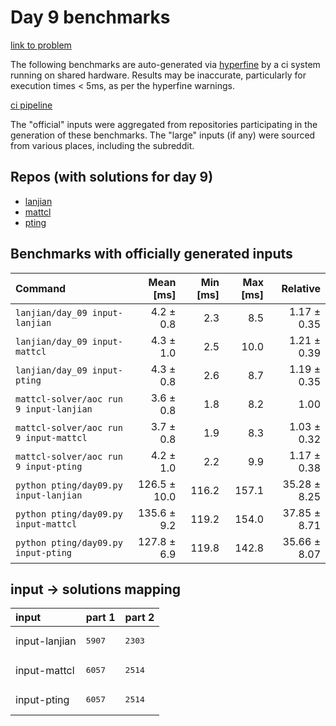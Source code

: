 # Day 9 benchmarks

[link to problem](http://adventofcode.com/2022/day/9)

The following benchmarks are auto-generated via [hyperfine](https://github.com/sharkdp/hyperfine) by a ci system running on shared hardware. Results may be inaccurate, particularly for execution times < 5ms, as per the hyperfine warnings.

[ci pipeline](http://ci.papercode.net:8080/teams/aoc2022/pipelines/aoc-compare-2022)

The "official" inputs were aggregated from repositories participating in the generation of these benchmarks. The "large" inputs (if any) were sourced from various places, including the subreddit.

## Repos (with solutions for day 9)


- [lanjian](https://github.com/LanJian/aoc-2022)
- [mattcl](https://github.com/mattcl/aoc2022)
- [pting](https://github.com/pting/aoc2022)

## Benchmarks with officially generated inputs
| Command | Mean [ms] | Min [ms] | Max [ms] | Relative |
|:---|---:|---:|---:|---:|
| `lanjian/day_09 input-lanjian` | 4.2 ± 0.8 | 2.3 | 8.5 | 1.17 ± 0.35 |
| `lanjian/day_09 input-mattcl` | 4.3 ± 1.0 | 2.5 | 10.0 | 1.21 ± 0.39 |
| `lanjian/day_09 input-pting` | 4.3 ± 0.8 | 2.6 | 8.7 | 1.19 ± 0.35 |
| `mattcl-solver/aoc run 9 input-lanjian` | 3.6 ± 0.8 | 1.8 | 8.2 | 1.00 |
| `mattcl-solver/aoc run 9 input-mattcl` | 3.7 ± 0.8 | 1.9 | 8.3 | 1.03 ± 0.32 |
| `mattcl-solver/aoc run 9 input-pting` | 4.2 ± 1.0 | 2.2 | 9.9 | 1.17 ± 0.38 |
| `python pting/day09.py input-lanjian` | 126.5 ± 10.0 | 116.2 | 157.1 | 35.28 ± 8.25 |
| `python pting/day09.py input-mattcl` | 135.6 ± 9.2 | 119.2 | 154.0 | 37.85 ± 8.71 |
| `python pting/day09.py input-pting` | 127.8 ± 6.9 | 119.8 | 142.8 | 35.66 ± 8.07 |

## input -> solutions mapping
|input|part 1|part 2|
|:---|:---|:---|
|input-lanjian|<pre>5907</pre>|<pre>2303</pre>|
|input-mattcl|<pre>6057</pre>|<pre>2514</pre>|
|input-pting|<pre>6057</pre>|<pre>2514</pre>|

